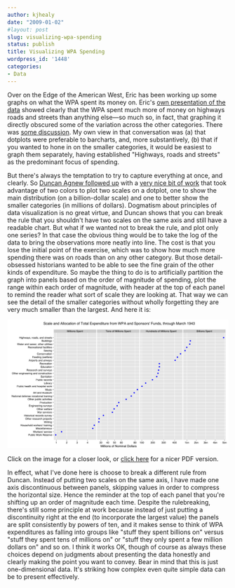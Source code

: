 ```yaml
---
author: kjhealy
date: "2009-01-02"
#layout: post
slug: visualizing-wpa-spending
status: publish
title: Visualizing WPA Spending
wordpress_id: '1448'
categories:
- Data
---
```


Over on the Edge of the American West, Eric has been working up some graphs on what the WPA spent its money on. Eric's [own presentation of the data](http://edgeofthewest.files.wordpress.com/2008/12/wpabillions.jpg) showed clearly that the WPA spent much more of money on highways roads and streets than anything else—so much so, in fact, that graphing it directly obscured some of the variation across the other categories. There was [some discussion](http://edgeofthewest.wordpress.com/2008/12/30/tufte-i-aint/). My own view in that conversation was (a) that dotplots were preferable to barcharts, and, more substantively, (b) that if you wanted to hone in on the smaller categories, it would be easiest to graph them separately, having established "Highways, roads and streets" as the predominant focus of spending.

But there's always the temptation to try to capture everything at once, and clearly. So [Duncan Agnew followed up](http://edgeofthewest.wordpress.com/2008/12/31/presents/) with a [very nice bit of work](http://edgeofthewest.files.wordpress.com/2008/12/wpaplot.png) that took advantage of two colors to plot two scales on a dotplot, one to show the main distribution (on a billion-dollar scale) and one to better show the smaller categories (in millions of dollars). Dogmatism about principles of data visualization is no great virtue, and Duncan shows that you can break the rule that you shouldn't have two scales on the same axis and still have a readable chart. But what if we wanted not to break the rule, and plot only one series? In that case the obvious thing would be to take the log of the data to bring the observations more neatly into line. The cost is that you lose the initial point of the exercise, which was to show how much more spending there was on roads than on any other category. But those detail-obsessed historians wanted to be able to see the fine grain of the other kinds of expenditure. So maybe the thing to do is to artificially partition the graph into panels based on the order of magnitude of spending, plot the range within each order of magnitude, with header at the top of each panel to remind the reader what sort of scale they are looking at. That way we can see the detail of the smaller categories without wholly forgetting they are very much smaller than the largest. And here it is:

[![WPA expenditure](WPAexpenditure.png)](WPAexpenditure.png)

Click on the image for a closer look, or [click here](WPAexpenditure.pdf) for a nicer PDF version.

In effect, what I've done here is choose to break a different rule from Duncan. Instead of putting two scales on the same axis, I have made one axis discontinuous between panels, skipping values in order to compress the horizontal size. Hence the reminder at the top of each panel that you're shifting up an order of magnitude each time. Despite the rulebreaking, there's still some principle at work because instead of just putting a discontinuity right at the end (to incorporate the largest value) the panels are split consistently by powers of ten, and it makes sense to think of WPA expenditures as falling into groups like "stuff they spent billions on" versus "stuff they spent tens of millions on" or "stuff they only spent a few million dollars on" and so on. I think it works OK, though of course as always these choices depend on judgments about presenting the data honestly and clearly making the point you want to convey. Bear in mind that this is just one-dimensional data. It's striking how complex even quite simple data can be to present effectively.
